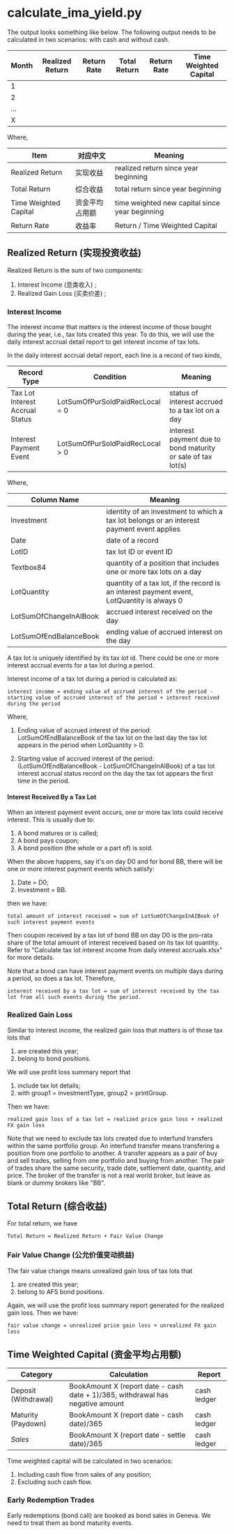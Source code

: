 # calculate_ima_yield.py

The output looks something like below. The following output needs to be calculated in two scenarios: with cash and without cash.

Month | Realized Return | Return Rate | Total Return | Return Rate | Time Weighted Capital
------|-----------------------------|-------------|--------------------------|------------|------------
1 | | | | | |
2 | | | | | |
... | | | | | |
X | | | | | |

Where,

Item | 对应中文 |Meaning
-----|----------|-------
Realized Return | 实现收益 | realized return since year beginning
Total Return | 综合收益 | total return since year beginning
Time Weighted Capital | 资金平均占用额 | time weighted new capital since year beginning
Return Rate | 收益率 | Return / Time Weighted Capital



## Realized Return (实现投资收益)
Realized Return is the sum of two components:

1. Interest Income (息类收入) ;
2. Realized Gain Loss (买卖价差) ;


### Interest Income
The interest income that matters is the interest income of those bought during the year, i.e., tax lots created this year. To do this, we will use the daily interest accrual detail report to get interest income of tax lots.

In the daily interest accrual detail report, each line is a record of two kinds,

Record Type | Condition | Meaning
------------|-----------|--------
Tax Lot Interest Accrual Status | LotSumOfPurSoldPaidRecLocal = 0 | status of interest accrued to a tax lot on a day
Interest Payment Event | LotSumOfPurSoldPaidRecLocal > 0 | interest payment due to bond maturity or sale of tax lot(s)

Where,

Column Name | Meaning 
------------|---------
Investment | identity of an investment to which a tax lot belongs or an interest payment event applies
Date | date of a record
LotID | tax lot ID or event ID
Textbox84 | quantity of a position that includes one or more tax lots on a day
LotQuantity | quantity of a tax lot, if the record is an interest payment event, LotQuantity is always 0
LotSumOfChangeInAIBook | accrued interest received on the day
LotSumOfEndBalanceBook | ending value of accrued interest on the day

A tax lot is uniquely identified by its tax lot id. There could be one or more interest accrual events for a tax lot during a period.

Interest income of a tax lot during a period is calculated as:

	interest income = ending value of accrued interest of the period - starting value of accrued interest of the period + interest received during the period

Where,

1. Ending value of accrued interest of the period: LotSumOfEndBalanceBook of the tax lot on the last day the tax lot appears in the period when LotQuantity > 0.

2. Starting value of accrued interest of the period: (LotSumOfEndBalanceBook - LotSumOfChangeInAIBook) of a tax lot interest accrual status record on the day the tax lot appears the first time in the period.


#### Interest Received By a Tax Lot
When an interest payment event occurs, one or more tax lots could receive interest. This is usually due to: 

1. A bond matures or is called;
2. A bond pays coupon;
3. A bond position (the whole or a part of) is sold.

When the above happens, say it's on day D0 and for bond BB, there will be one or more interest payment events which satisfy:

1. Date = D0;
2. Investment = BB.

then we have:

	total amount of interest received = sum of LotSumOfChangeInAIBook of such interest payment events

Then coupon received by a tax lot of bond BB on day D0 is the pro-rata share of the total amount of interest received based on its tax lot quantity. Refer to "Calculate tax lot interest income from daily interest accruals.xlsx" for more details.

Note that a bond can have interest payment events on multiple days during a period, so does a tax lot. Therefore, 

	interest received by a tax lot = sum of interest received by the tax lot from all such events during the period.


### Realized Gain Loss
Similar to interest income, the realized gain loss that matters is of those tax lots that

1. are created this year;
2. belong to bond positions.

We will use profit loss summary report that

1. include tax lot details;
2. with group1 = investmentType, group2 = printGroup.

Then we have:

	realized gain loss of a tax lot = realized price gain loss + realized FX gain loss

Note that we need to exclude tax lots created due to interfund transfers within the same portfolio group. An interfund transfer means transfering a position from one portfolio to another. A transfer appears as a pair of buy and sell trades, selling from one portfolio and buying from another. The pair of trades share the same security, trade date, settlement date, quantity, and price. The broker of the transfer is not a real world broker, but leave as blank or dummy brokers like "BB".



## Total Return (综合收益)
For total return, we have

	Total Return = Realized Return + Fair Value Change


### Fair Value Change (公允价值变动损益)
The fair value change means unrealized gain loss of tax lots that

1. are created this year;
2. belong to AFS bond positions.

Again, we will use the profit loss summary report generated for the realized gain loss. Then we have:

	fair value change = unrealized price gain loss + unrealized FX gain loss



## Time Weighted Capital (资金平均占用额)

Category | Calculation | Report
---------|-------------|-------
Deposit (Withdrawal) | BookAmount X (report date - cash date + 1)/365, withdrawal has negative amount | cash ledger
Maturity (Paydown) | BookAmount X (report date - cash date)/365 | cash ledger
*Sales* | BookAmount X (report date - settle date)/365 | cash ledger

Time weighted capital will be calculated in two scenarios:
1. Including cash flow from sales of any position;
2. Excluding such cash flow.


### Early Redemption Trades
Early redemptions (bond call) are booked as bond sales in Geneva. We need to treat them as bond maturity events.
